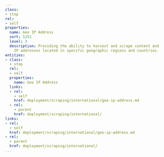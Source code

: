 ```yaml
---
class:
- stop
rel:
- self
properties:
  name: Geo IP Address
  sort: 1251
  level: 3
  description: Providing the ability to harvest and scrape content and data from specific
    IP addresses located in specific geographic regions and countries.
entities:
- class:
  - stop
  rel:
  - self
  properties:
    name: Geo IP Address
  links:
  - rel:
    - self
    href: deployment/scraping/international/geo-ip-address.md
  - rel:
    - parent
    href: deployment/scraping/international/
links:
- rel:
  - self
  href: deployment/scraping/international/geo-ip-address.md
- rel:
  - parent
  href: deployment/scraping/international/
...
```

